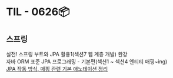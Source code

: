 # TIL - 0626📦

## 스프링
실전! 스프링 부트와 JPA 활용1(섹션7 웹 계층 개발) 완강<br>
자바 ORM 표준 JPA 프로그래밍 - 기본편(섹션1 ~ 섹션4 엔티티 매핑~ing)<br>
<a href="./Spring0626.md">JPA 작동 방식, 매핑 관련 기본 애노테이션 정리</a><br>
